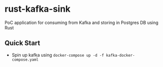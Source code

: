 # rust-kafka-sink

PoC application for consuming from Kafka and storing in Postgres DB using Rust

## Quick Start

- Spin up kafka using `docker-compose up -d -f kafka-docker-compose.yaml`
